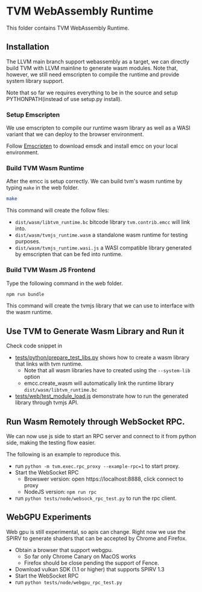 <!--- Licensed to the Apache Software Foundation (ASF) under one -->
<!--- or more contributor license agreements.  See the NOTICE file -->
<!--- distributed with this work for additional information -->
<!--- regarding copyright ownership.  The ASF licenses this file -->
<!--- to you under the Apache License, Version 2.0 (the -->
<!--- "License"); you may not use this file except in compliance -->
<!--- with the License.  You may obtain a copy of the License at -->

<!---   http://www.apache.org/licenses/LICENSE-2.0 -->

<!--- Unless required by applicable law or agreed to in writing, -->
<!--- software distributed under the License is distributed on an -->
<!--- "AS IS" BASIS, WITHOUT WARRANTIES OR CONDITIONS OF ANY -->
<!--- KIND, either express or implied.  See the License for the -->
<!--- specific language governing permissions and limitations -->
<!--- under the License. -->

# TVM WebAssembly Runtime

This folder contains TVM WebAssembly Runtime.

## Installation

The LLVM main branch support webassembly as a target, we can directly
build TVM with LLVM mainline to generate wasm modules.
Note that, however, we still need emscripten to compile the runtime and provide system library support.

Note that so far we requires everything to be in the source and setup PYTHONPATH(instead of use setup.py install).

### Setup Emscripten

We use emscripten to compile our runtime wasm library as well as a WASI variant that we can deploy
to the browser environment.

Follow [Emscripten](https://emscripten.org/) to download emsdk and install emcc on your local environment.

### Build TVM Wasm Runtime

After the emcc is setup correctly. We can build tvm's wasm runtime by typing `make` in the web folder.

```bash
make
```

This command will create the follow files:
- `dist/wasm/libtvm_runtime.bc` bitcode library `tvm.contrib.emcc` will link into.
- `dist/wasm/tvmjs_runtime.wasm` a standalone wasm runtime for testing purposes.
- `dist/wasm/tvmjs_runtime.wasi.js` a WASI compatible library generated by emscripten that can be fed into runtime.


### Build TVM Wasm JS Frontend

Type the following command in the web folder.

```bash
npm run bundle
```

This command will create the tvmjs library that we can use to interface with the wasm runtime.


## Use TVM to Generate Wasm Library and Run it

Check code snippet in

- [tests/python/prepare_test_libs.py](https://github.com/apache/incubator-tvm/tree/master/web/tests/pythob/prepare_test_libs.py)
  shows how to create a wasm library that links with tvm runtime.
  - Note that all wasm libraries have to created using the `--system-lib` option
  - emcc.create_wasm will automatically link the runtime library `dist/wasm/libtvm_runtime.bc`
- [tests/web/test_module_load.js](https://github.com/apache/incubator-tvm/tree/master/web/tests/node/test_module_load.js) demonstrate
  how to run the generated library through tvmjs API.


## Run Wasm Remotely through WebSocket RPC.

We can now use js side to start an RPC server and connect to it from python side,
making the testing flow easier.

The following is an example to reproduce this.
- run `python -m tvm.exec.rpc_proxy --example-rpc=1` to start proxy.
- Start the WebSocket RPC
  - Browswer version:  open https://localhost:8888, click connect to proxy
  - NodeJS version: `npm run rpc`
- run `python tests/node/websock_rpc_test.py` to run the rpc client.


## WebGPU Experiments

Web gpu is still experimental, so apis can change.
Right now we use the SPIRV to generate shaders that can be accepted by Chrome and Firefox.

- Obtain a browser that support webgpu.
  - So far only Chrome Canary on MacOS works
  - Firefox should be close pending the support of Fence.
- Download vulkan SDK (1.1 or higher) that supports SPIRV 1.3
- Start the WebSocket RPC
- run `python tests/node/webgpu_rpc_test.py`

